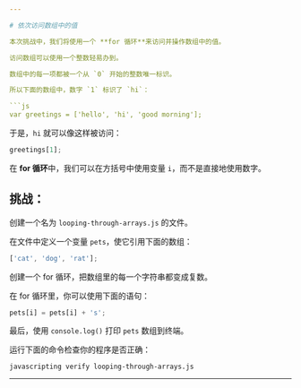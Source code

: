 ```yaml
---

# 依次访问数组中的值

本次挑战中，我们将使用一个 **for 循环**来访问并操作数组中的值。

访问数组可以使用一个整数轻易办到。

数组中的每一项都被一个从 `0` 开始的整数唯一标识。

所以下面的数组中，数字 `1` 标识了 `hi`：

```js
var greetings = ['hello', 'hi', 'good morning'];
```

于是，`hi` 就可以像这样被访问：

```js
greetings[1];
```

在 **for 循环**中，我们可以在方括号中使用变量 `i`，而不是直接地使用数字。

## 挑战：

创建一个名为 `looping-through-arrays.js` 的文件。

在文件中定义一个变量 `pets`，使它引用下面的数组：

```js
['cat', 'dog', 'rat'];
```

创建一个 for 循环，把数组里的每一个字符串都变成复数。

在 for 循环里，你可以使用下面的语句：

```js
pets[i] = pets[i] + 's';
```

最后，使用 `console.log()` 打印 `pets` 数组到终端。

运行下面的命令检查你的程序是否正确：

`javascripting verify looping-through-arrays.js`

---
```


